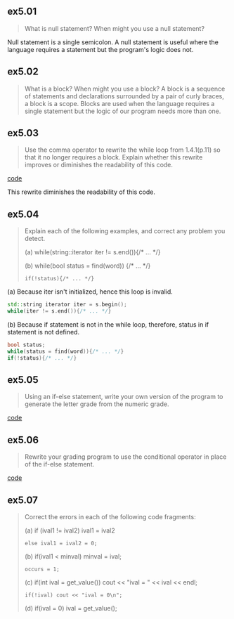 ## ex5.01
> What is null statement? When might you use a null statement?

Null statement is a single semicolon. A null statement is useful where the language requires
a statement but the program's logic does not.

## ex5.02
> What is a block? When might you use a block?
A block is a sequence of statements and declarations surrounded by a pair of curly braces, a 
block is a scope. Blocks are used when the language requires a single statement but the logic
of our program needs more than one.

## ex5.03
> Use the comma operator to rewrite the while loop from 1.4.1(p.11) so that it no longer 
> requires a block. Explain whether this rewrite improves or diminishes the readability
> of this code.

[code](ex5_03.cpp)

This rewrite diminishes the readability of this code.

## ex5.04
> Explain each of the following examples, and correct any problem you detect.
>
> (a) while(string::iterator iter != s.end()){/* ... */}
>
> (b) while(bool status = find(word)) {/* ... */}
>
>     if(!status){/* ... */}

(a) Because iter isn't initialized, hence this loop is invalid.

```cpp
std::string iterator iter = s.begin();
while(iter != s.end()){/* ... */}
```

(b) Because if statement is not in the while loop, therefore, status in if statement is 
not defined.
```cpp
bool status;
while(status = find(word)){/* ... */}
if(!status){/* ... */}
```

## ex5.05
> Using an if-else statement, write your own version of the program to generate the letter
> grade from the numeric grade.

[code](ex5_05.cpp)

## ex5.06
> Rewrite your grading program to use the conditional operator in place of the if-else statement.

[code](ex5_06.cpp)

## ex5.07
> Correct the errors in each of the following code fragments:
>
> (a) if (ival1 != ival2) ival1 = ival2
>
>     else ival1 = ival2 = 0;
>
> (b) if(ival1 < minval) minval = ival;
>
>     occurs = 1;
>
> (c) if(int ival = get_value()) cout << "ival = " << ival << endl;
>
>     if(!ival) cout << "ival = 0\n";
>
> (d) if(ival = 0) ival = get_value();
